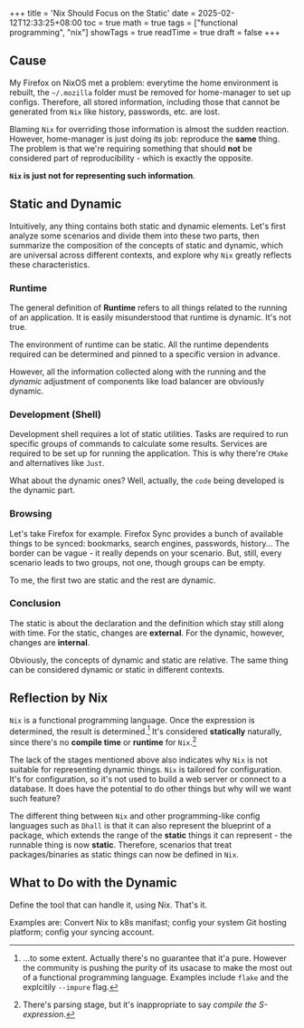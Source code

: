 +++
title = 'Nix Should Focus on the Static'
date = 2025-02-12T12:33:25+08:00
toc = true
math = true
tags = ["functional programming", "nix"]
showTags = true
readTime = true
draft = false
+++

## Cause

My Firefox on NixOS met a problem: everytime the home environment is rebuilt, the `~/.mozilla` folder must be removed for home-manager to set up configs. Therefore, all stored information, including those that cannot be generated from `Nix` like history, passwords, etc. are lost.

Blaming `Nix` for overriding those information is almost the sudden reaction. However, home-manager is just doing its job: reproduce the **same** thing. The problem is that we're requiring something that should **not** be considered part of reproducibility - which is exactly the opposite.

**`Nix` is just not for representing such information**.

## Static and Dynamic

Intuitively, any thing contains both static and dynamic elements. Let's first analyze some scenarios and divide them into these two parts, then summarize the composition of the concepts of static and dynamic, which are universal across different contexts, and explore why `Nix` greatly reflects these characteristics.

### Runtime

The general definition of **Runtime** refers to all things related to the running of an application. It is easily misunderstood that runtime is dynamic. It's not true.

The environment of runtime can be static. All the runtime dependents required can be determined and pinned to a specific version in advance.

However, all the information collected along with the running and the *dynamic* adjustment of components like load balancer are obviously dynamic.

### Development (Shell)

Development shell requires a lot of static utilities. Tasks are required to run specific groups of commands to calculate some results. Services are required to be set up for running the application. This is why there're `CMake` and alternatives like `Just`.

What about the dynamic ones? Well, actually, the `code` being developed is the dynamic part.

### Browsing

Let's take Firefox for example. Firefox Sync provides a bunch of available things to be synced: bookmarks, search engines, passwords, history... The border can be vague - it really depends on your scenario. But, still, every scenario leads to two groups, not one, though groups can be empty.

To me, the first two are static and the rest are dynamic.

### Conclusion

The static is about the declaration and the definition which stay still along with time. For the static, changes are **external**. For the dynamic, however, changes are **internal**.

Obviously, the concepts of dynamic and static are relative. The same thing can be considered dynamic or static in different contexts.

## Reflection by Nix

`Nix` is a functional programming language. Once the expression is determined, the result is determined.[^1] It's considered **statically** naturally, since there's no **compile time** or **runtime** for `Nix`.[^2]

The lack of the stages mentioned above also indicates why `Nix` is not suitable for representing dynamic things. `Nix` is tailored for configuration. It's for configuration, so it's not used to build a web server or connect to a database. It does have the potential to do other things but why will we want such feature?

The different thing between `Nix` and other programming-like config languages such as `Dhall` is that it can also represent the blueprint of a package, which extends the range of the **static** things it can represent - the runnable thing is now **static**. Therefore, scenarios that treat packages/binaries as static things can now be defined in `Nix`.

## What to Do with the Dynamic

Define the tool that can handle it, using Nix. That's it.

Examples are: Convert Nix to k8s manifast; config your system Git hosting platform; config your syncing account.

[^1]: ...to some extent. Actually there's no guarantee that it'a pure. However the community is pushing the purity of its usacase to make the most out of a functional programming language. Examples include `flake` and the explcitily `--impure` flag.

[^2]: There's parsing stage, but it's inappropriate to say *compile the S-expression*.
